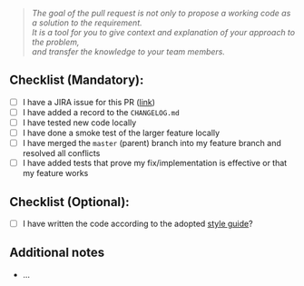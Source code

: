 > _The goal of the pull request is not only to propose a working code as a solution to the requirement.  
> It is a tool for you to give context and explanation of your approach to the problem,  
> and transfer the knowledge to your team members._

## Checklist (Mandatory):

- [ ] I have a JIRA issue for this PR ([link]())
- [ ] I have added a record to the `CHANGELOG.md`
- [ ] I have tested new code locally
- [ ] I have done a smoke test of the larger feature locally
- [ ] I have merged the `master` (parent) branch into my feature branch and resolved all conflicts
- [ ] I have added tests that prove my fix/implementation is effective or that my feature works

## Checklist (Optional):

- [ ] I have written the code according to the adopted [style guide](https://github.com/cere-io/fe-guidelines)?

## Additional notes

- ...

